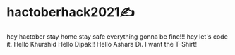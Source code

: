 # hactoberhack2021✍️
hey hactober
stay home stay safe
everything gonna be fine!!!
hey let's code it.
Hello Khurshid
Hello Dipak!!
Hello Ashara Di.
I want the T-Shirt!

